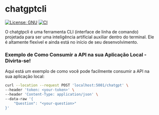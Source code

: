 # chatgptcli

[![License: GNU](https://img.shields.io/github/license/MaxwelMazur/chatgptcli?style=for-the-badge&logo=gnu&color=ee999f&logoColor=ee999f&labelColor=302D41)](https://www.gnu.org/licenses/gpl-3.0.en.html)
[![CI](https://img.shields.io/badge/CI-Passing-gree.svg?style=for-the-badge&logo=github)](https://github.com/MaxwelMazur/chatgptcli/actions/workflows/go.yml)

O chatgtpcli é uma ferramenta CLI (interface de linha de comando) projetada para ser uma inteligência artificial auxiliar dentro do terminal. Ele é altamente flexível e ainda está no início de seu desenvolvimento. 

### Exemplo de Como Consumir a API na sua Aplicação Local - Divirta-se!

Aqui está um exemplo de como você pode facilmente consumir a API na sua aplicação local:
```bash
curl --location --request POST 'localhost:5001/chatgpt' \
--header 'token: <your-token>' \
--header 'Content-Type: application/json' \
--data-raw '{
    "Question": "<your-question>"
}'
```
